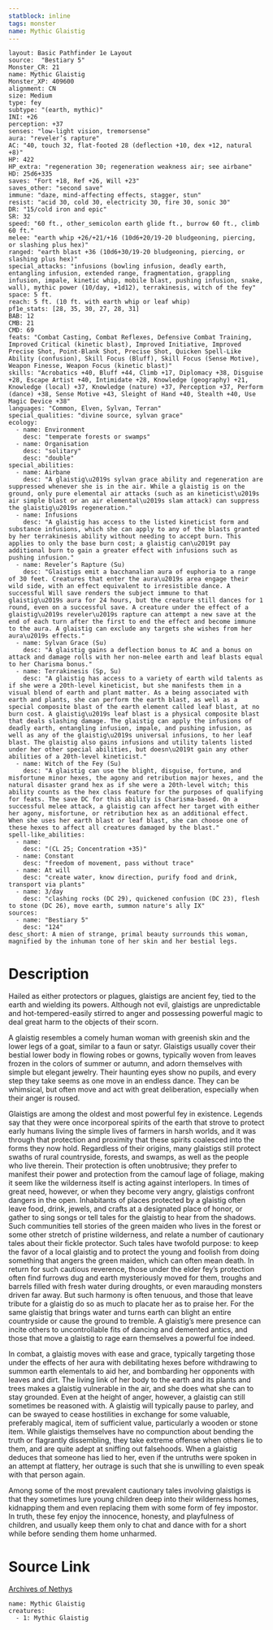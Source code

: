 ```yaml
---
statblock: inline
tags: monster
name: Mythic Glaistig
---
```

```statblock
layout: Basic Pathfinder 1e Layout
source:  "Bestiary 5"
Monster_CR: 21
name: Mythic Glaistig
Monster_XP: 409600
alignment: CN
size: Medium
type: fey
subtype: "(earth, mythic)"
INI: +26
perception: +37
senses: "low-light vision, tremorsense"
aura: "reveler’s rapture"
AC: "40, touch 32, flat-footed 28 (deflection +10, dex +12, natural +8)"
HP: 422
HP_extra: "regeneration 30; regeneration weakness air; see airbane"
HD: 25d6+335
saves: "Fort +18, Ref +26, Will +23"
saves_other: "second save"
immune: "daze, mind-affecting effects, stagger, stun"
resist: "acid 30, cold 30, electricity 30, fire 30, sonic 30"
DR: "15/cold iron and epic"
SR: 32
speed: "60 ft., other_semicolon earth glide ft., burrow 60 ft., climb 60 ft."
melee: "earth whip +26/+21/+16 (10d6+20/19-20 bludgeoning, piercing, or slashing plus hex)"
ranged: "earth blast +36 (10d6+30/19-20 bludgeoning, piercing, or slashing plus hex)"
special_attacks: "infusions (bowling infusion, deadly earth, entangling infusion, extended range, fragmentation, grappling infusion, impale, kinetic whip, mobile blast, pushing infusion, snake, wall), mythic power (10/day, +1d12), terrakinesis, witch of the fey"
space: 5 ft.
reach: 5 ft. (10 ft. with earth whip or leaf whip)
pf1e_stats: [28, 35, 30, 27, 28, 31]
BAB: 12
CMB: 21
CMD: 69
feats: "Combat Casting, Combat Reflexes, Defensive Combat Training, Improved Critical (kinetic blast), Improved Initiative, Improved Precise Shot, Point-Blank Shot, Precise Shot, Quicken Spell-Like Ability (confusion), Skill Focus (Bluff), Skill Focus (Sense Motive), Weapon Finesse, Weapon Focus (kinetic blast)"
skills: "Acrobatics +40, Bluff +44, Climb +17, Diplomacy +38, Disguise +28, Escape Artist +40, Intimidate +28, Knowledge (geography) +21, Knowledge (local) +37, Knowledge (nature) +37, Perception +37, Perform (dance) +38, Sense Motive +43, Sleight of Hand +40, Stealth +40, Use Magic Device +38"
languages: "Common, Elven, Sylvan, Terran"
special_qualities: "divine source, sylvan grace"
ecology:
  - name: Environment
    desc: "temperate forests or swamps"
  - name: Organisation
    desc: "solitary"
    desc: "double"
special_abilities:
  - name: Airbane
    desc: "A glaistig\u2019s sylvan grace ability and regeneration are suppressed whenever she is in the air. While a glaistig is on the ground, only pure elemental air attacks (such as an kineticist\u2019s air simple blast or an air elemental\u2019s slam attack) can suppress the glaistig\u2019s regeneration."
  - name: Infusions
    desc: "A glaistig has access to the listed kineticist form and substance infusions, which she can apply to any of the blasts granted by her terrakinesis ability without needing to accept burn. This applies to only the base burn cost; a glaistig can\u2019t pay additional burn to gain a greater effect with infusions such as pushing infusion."
  - name: Reveler’s Rapture (Su)
    desc: "Glaistigs emit a bacchanalian aura of euphoria to a range of 30 feet. Creatures that enter the aura\u2019s area engage their wild side, with an effect equivalent to irresistible dance. A successful Will save renders the subject immune to that glaistig\u2019s aura for 24 hours, but the creature still dances for 1 round, even on a successful save. A creature under the effect of a glaistig\u2019s reveler\u2019s rapture can attempt a new save at the end of each turn after the first to end the effect and become immune to the aura. A glaistig can exclude any targets she wishes from her aura\u2019s effects."
  - name: Sylvan Grace (Su)
    desc: "A glaistig gains a deflection bonus to AC and a bonus on attack and damage rolls with her non-melee earth and leaf blasts equal to her Charisma bonus."
  - name: Terrakinesis (Sp, Su)
    desc: "A glaistig has access to a variety of earth wild talents as if she were a 20th-level kineticist, but she manifests them in a visual blend of earth and plant matter. As a being associated with earth and plants, she can perform the earth blast, as well as a special composite blast of the earth element called leaf blast, at no burn cost. A glaistig\u2019s leaf blast is a physical composite blast that deals slashing damage. The glaistig can apply the infusions of deadly earth, entangling infusion, impale, and pushing infusion, as well as any of the glaistig\u2019s universal infusions, to her leaf blast. The glaistig also gains infusions and utility talents listed under her other special abilities, but doesn\u2019t gain any other abilities of a 20th-level kineticist."
  - name: Witch of the Fey (Su)
    desc: "A glaistig can use the blight, disguise, fortune, and misfortune minor hexes, the agony and retribution major hexes, and the natural disaster grand hex as if she were a 20th-level witch; this ability counts as the hex class feature for the purposes of qualifying for feats. The save DC for this ability is Charisma-based. On a successful melee attack, a glaistig can affect her target with either her agony, misfortune, or retribution hex as an additional effect. When she uses her earth blast or leaf blast, she can choose one of these hexes to affect all creatures damaged by the blast."
spell-like_abilities:
  - name:
    desc: "(CL 25; Concentration +35)"
  - name: Constant
    desc: "freedom of movement, pass without trace"
  - name: At will
    desc: "create water, know direction, purify food and drink, transport via plants"
  - name: 3/day
    desc: "clashing rocks (DC 29), quickened confusion (DC 23), flesh to stone (DC 26), move earth, summon nature's ally IX"
sources:
  - name: "Bestiary 5"
    desc: "124"
desc_short: A mien of strange, primal beauty surrounds this woman, magnified by the inhuman tone of her skin and her bestial legs.
```
# Description
Hailed as either protectors or plagues, glaistigs are ancient fey, tied to the earth and wielding its powers. Although not evil, glaistigs are unpredictable and hot-tempered-easily stirred to anger and possessing powerful magic to deal great harm to the objects of their scorn.

 A glaistig resembles a comely human woman with greenish skin and the lower legs of a goat, similar to a faun or satyr. Glaistigs usually cover their bestial lower body in flowing robes or gowns, typically woven from leaves frozen in the colors of summer or autumn, and adorn themselves with simple but elegant jewelry. Their haunting eyes show no pupils, and every step they take seems as one move in an endless dance. They can be whimsical, but often move and act with great deliberation, especially when their anger is roused.

 Glaistigs are among the oldest and most powerful fey in existence. Legends say that they were once incorporeal spirits of the earth that strove to protect early humans living the simple lives of farmers in harsh worlds, and it was through that protection and proximity that these spirits coalesced into the forms they now hold. Regardless of their origins, many glaistigs still protect swaths of rural countryside, forests, and swamps, as well as the people who live therein. Their protection is often unobtrusive; they prefer to manifest their power and protection from the camouf lage of foliage, making it seem like the wilderness itself is acting against interlopers. In times of great need, however, or when they become very angry, glaistigs confront dangers in the open. Inhabitants of places protected by a glaistig often leave food, drink, jewels, and crafts at a designated place of honor, or gather to sing songs or tell tales for the glaistig to hear from the shadows. Such communities tell stories of the green maiden who lives in the forest or some other stretch of pristine wilderness, and relate a number of cautionary tales about their fickle protector. Such tales have twofold purpose: to keep the favor of a local glaistig and to protect the young and foolish from doing something that angers the green maiden, which can often mean death. In return for such cautious reverence, those under the elder fey’s protection often find furrows dug and earth mysteriously moved for them, troughs and barrels filled with fresh water during droughts, or even marauding monsters driven far away. But such harmony is often tenuous, and those that leave tribute for a glaistig do so as much to placate her as to praise her. For the same glaistig that brings water and turns earth can blight an entire countryside or cause the ground to tremble. A glaistig’s mere presence can incite others to uncontrollable fits of dancing and demented antics, and those that move a glaistig to rage earn themselves a powerful foe indeed.

 In combat, a glaistig moves with ease and grace, typically targeting those under the effects of her aura with debilitating hexes before withdrawing to summon earth elementals to aid her, and bombarding her opponents with leaves and dirt. The living link of her body to the earth and its plants and trees makes a glaistig vulnerable in the air, and she does what she can to stay grounded. Even at the height of anger, however, a glaistig can still sometimes be reasoned with. A glaistig will typically pause to parley, and can be swayed to cease hostilities in exchange for some valuable, preferably magical, item of sufficient value, particularly a wooden or stone item. While glaistigs themselves have no compunction about bending the truth or flagrantly dissembling, they take extreme offense when others lie to them, and are quite adept at sniffing out falsehoods. When a glaistig deduces that someone has lied to her, even if the untruths were spoken in an attempt at flattery, her outrage is such that she is unwilling to even speak with that person again.

 Among some of the most prevalent cautionary tales involving glaistigs is that they sometimes lure young children deep into their wilderness homes, kidnapping them and even replacing them with some form of fey impostor. In truth, these fey enjoy the innocence, honesty, and playfulness of children, and usually keep them only to chat and dance with for a short while before sending them home unharmed.
# Source Link
[Archives of Nethys](https://aonprd.com/MythicMonsterDisplay.aspx?ItemName=Glaistig)
```encounter-table
name: Mythic Glaistig
creatures:
  - 1: Mythic Glaistig
```
